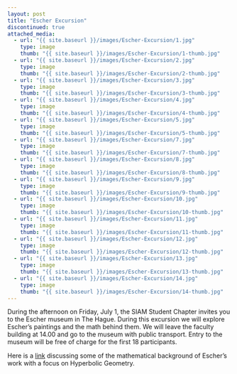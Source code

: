 ```yaml
---
layout: post
title: "Escher Excursion"
discontinued: true
attached_media:
  - url: "{{ site.baseurl }}/images/Escher-Excursion/1.jpg"
    type: image
    thumb: "{{ site.baseurl }}/images/Escher-Excursion/1-thumb.jpg"
  - url: "{{ site.baseurl }}/images/Escher-Excursion/2.jpg"
    type: image
    thumb: "{{ site.baseurl }}/images/Escher-Excursion/2-thumb.jpg"
  - url: "{{ site.baseurl }}/images/Escher-Excursion/3.jpg"
    type: image
    thumb: "{{ site.baseurl }}/images/Escher-Excursion/3-thumb.jpg"
  - url: "{{ site.baseurl }}/images/Escher-Excursion/4.jpg"
    type: image
    thumb: "{{ site.baseurl }}/images/Escher-Excursion/4-thumb.jpg"
  - url: "{{ site.baseurl }}/images/Escher-Excursion/5.jpg"
    type: image
    thumb: "{{ site.baseurl }}/images/Escher-Excursion/5-thumb.jpg"
  - url: "{{ site.baseurl }}/images/Escher-Excursion/7.jpg"
    type: image
    thumb: "{{ site.baseurl }}/images/Escher-Excursion/7-thumb.jpg"
  - url: "{{ site.baseurl }}/images/Escher-Excursion/8.jpg"
    type: image
    thumb: "{{ site.baseurl }}/images/Escher-Excursion/8-thumb.jpg"
  - url: "{{ site.baseurl }}/images/Escher-Excursion/9.jpg"
    type: image
    thumb: "{{ site.baseurl }}/images/Escher-Excursion/9-thumb.jpg"
  - url: "{{ site.baseurl }}/images/Escher-Excursion/10.jpg"
    type: image
    thumb: "{{ site.baseurl }}/images/Escher-Excursion/10-thumb.jpg"
  - url: "{{ site.baseurl }}/images/Escher-Excursion/11.jpg"
    type: image
    thumb: "{{ site.baseurl }}/images/Escher-Excursion/11-thumb.jpg"    
  - url: "{{ site.baseurl }}/images/Escher-Excursion/12.jpg"
    type: image
    thumb: "{{ site.baseurl }}/images/Escher-Excursion/12-thumb.jpg"
  - url: "{{ site.baseurl }}/images/Escher-Excursion/13.jpg"
    type: image
    thumb: "{{ site.baseurl }}/images/Escher-Excursion/13-thumb.jpg"    
  - url: "{{ site.baseurl }}/images/Escher-Excursion/14.jpg"
    type: image
    thumb: "{{ site.baseurl }}/images/Escher-Excursion/14-thumb.jpg"    
---
```


During the afternoon on Friday, July 1, the SIAM Student Chapter invites you to the Escher museum in The Hague.
During this excursion we will explore Escher’s paintings and the math behind them. We will leave the faculty building at 14.00 and 
go to the museum with public transport. Entry to the museum will be free of charge for the first 18 participants. 

Here is a [link] discussing some of the mathematical background of Escher’s work with a focus on Hyperbolic Geometry.

[link]: http://www.math.cornell.edu/~mec/Winter2009/Mihai/